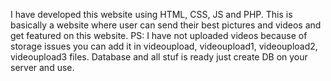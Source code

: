 I have developed this website using HTML, CSS, JS and PHP. This is basically a website where user can send their best pictures and videos and get featured on this website.
PS: I have not uploaded videos because of storage issues you can add it in videoupload, videoupload1, videoupload2, videoupload3 files.
Database and all stuf is ready just create DB on your server and use.

